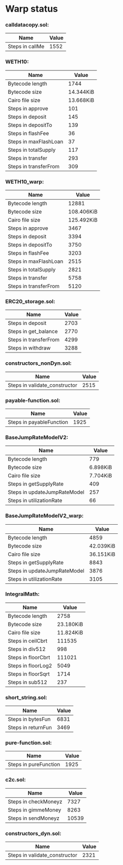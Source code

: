 # Warp status
### calldatacopy.sol:
| Name | Value |
| ----------- | ----------- |
| Steps in callMe | 1552 |
### WETH10:
| Name | Value |
| ----------- | ----------- |
| Bytecode length | 1744 |
| Bytecode size | 14.344KiB |
| Cairo file size | 13.668KiB |
| Steps in approve | 101 |
| Steps in deposit | 145 |
| Steps in depositTo | 139 |
| Steps in flashFee | 36 |
| Steps in maxFlashLoan | 37 |
| Steps in totalSupply | 117 |
| Steps in transfer | 293 |
| Steps in transferFrom | 309 |
### WETH10_warp:
| Name | Value |
| ----------- | ----------- |
| Bytecode length | 12881 |
| Bytecode size | 108.406KiB |
| Cairo file size | 125.492KiB |
| Steps in approve | 3467 |
| Steps in deposit | 3394 |
| Steps in depositTo | 3750 |
| Steps in flashFee | 3203 |
| Steps in maxFlashLoan | 2515 |
| Steps in totalSupply | 2821 |
| Steps in transfer | 5758 |
| Steps in transferFrom | 5120 |
### ERC20_storage.sol:
| Name | Value |
| ----------- | ----------- |
| Steps in deposit | 2703 |
| Steps in get_balance | 2770 |
| Steps in transferFrom | 4299 |
| Steps in withdraw | 3288 |
### constructors_nonDyn.sol:
| Name | Value |
| ----------- | ----------- |
| Steps in validate_constructor | 2515 |
### payable-function.sol:
| Name | Value |
| ----------- | ----------- |
| Steps in payableFunction | 1925 |
### BaseJumpRateModelV2:
| Name | Value |
| ----------- | ----------- |
| Bytecode length | 779 |
| Bytecode size | 6.898KiB |
| Cairo file size | 7.704KiB |
| Steps in getSupplyRate | 409 |
| Steps in updateJumpRateModel | 257 |
| Steps in utilizationRate | 66 |
### BaseJumpRateModelV2_warp:
| Name | Value |
| ----------- | ----------- |
| Bytecode length | 4859 |
| Bytecode size | 42.039KiB |
| Cairo file size | 36.151KiB |
| Steps in getSupplyRate | 8843 |
| Steps in updateJumpRateModel | 3876 |
| Steps in utilizationRate | 3105 |
### IntegralMath:
| Name | Value |
| ----------- | ----------- |
| Bytecode length | 2758 |
| Bytecode size | 23.180KiB |
| Cairo file size | 11.824KiB |
| Steps in ceilCbrt | 111535 |
| Steps in div512 | 998 |
| Steps in floorCbrt | 111021 |
| Steps in floorLog2 | 5049 |
| Steps in floorSqrt | 1714 |
| Steps in sub512 | 237 |
### short_string.sol:
| Name | Value |
| ----------- | ----------- |
| Steps in bytesFun | 6831 |
| Steps in returnFun | 3469 |
### pure-function.sol:
| Name | Value |
| ----------- | ----------- |
| Steps in pureFunction | 1925 |
### c2c.sol:
| Name | Value |
| ----------- | ----------- |
| Steps in checkMoneyz | 7327 |
| Steps in gimmeMoney | 8263 |
| Steps in sendMoneyz | 10539 |
### constructors_dyn.sol:
| Name | Value |
| ----------- | ----------- |
| Steps in validate_constructor | 2321 |
